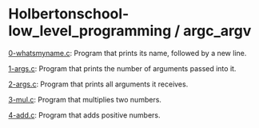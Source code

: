 # Holbertonschool-low_level_programming / argc_argv

[0-whatsmyname.c](https://github.com/jGohan-cpu/holbertonschool-low_level_programming/blob/master/argc_argv/0-whatsmyname.c): Program that prints its name, followed by a new line.

[1-args.c](https://github.com/jGohan-cpu/holbertonschool-low_level_programming/blob/master/argc_argv/1-args.c): Program that prints the number of arguments passed into it.

[2-args.c](https://github.com/jGohan-cpu/holbertonschool-low_level_programming/blob/master/argc_argv/2-args.c): Program that prints all arguments it receives.

[3-mul.c](https://github.com/jGohan-cpu/holbertonschool-low_level_programming/blob/master/argc_argv/3-mul.c): Program that multiplies two numbers.

[4-add.c](https://github.com/jGohan-cpu/holbertonschool-low_level_programming/blob/master/argc_argv/4-add.c): Program that adds positive numbers.

